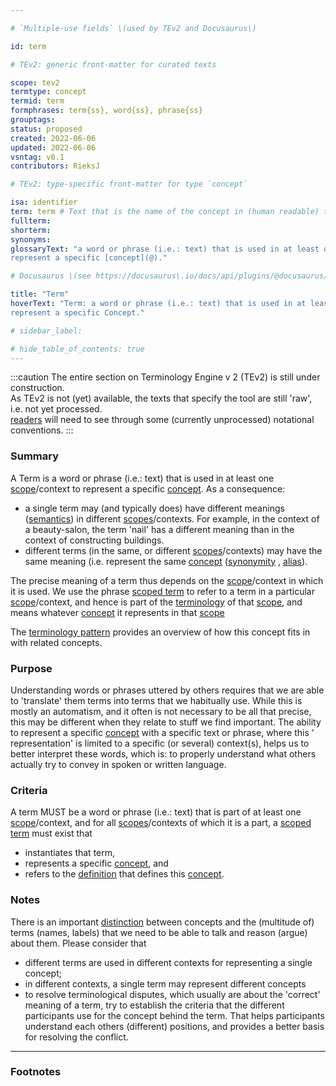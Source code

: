 ```yaml
---

# `Multiple-use fields` \(used by TEv2 and Docusaurus\)

id: term

# TEv2: generic front-matter for curated texts

scope: tev2
termtype: concept
termid: term
formphrases: term{ss}, word{ss}, phrase{ss}
grouptags:
status: proposed
created: 2022-06-06
updated: 2022-06-06
vsntag: v0.1
contributors: RieksJ

# TEv2: type-specific front-matter for type `concept`

isa: identifier
term: term # Text that is the name of the concept in (human readable) texts.
fullterm:
shorterm:
synonyms:
glossaryText: "a word or phrase (i.e.: text) that is used in at least one [scope](@)/context to
represent a specific [concept](@)."

# Docusaurus \(see https://docusaurus\.io/docs/api/plugins/@docusaurus/plugin-content-docs#markdown-front-matter\):

title: "Term"
hoverText: "Term: a word or phrase (i.e.: text) that is used in at least one Scope/context to
represent a specific Concept."

# sidebar_label:

# hide_table_of_contents: true
---
```


:::caution
The entire section on Terminology Engine v 2 (TEv2) is still under construction.<br/>
As TEv2 is not (yet) available, the texts that specify the tool are still 'raw', i.e. not yet
processed.<br/>[readers](@) will need to see through some (currently unprocessed) notational
conventions.
:::

### Summary

A Term is a word or phrase (i.e.: text) that is used in at least one [scope](@)/context to represent
a specific [concept](@). As a consequence:

- a single term may (and typically does) have different meanings ([semantics](@)) in
  different [scopes](@)/contexts. For example, in the context of a beauty-salon, the term 'nail' has
  a different meaning than in the context of constructing buildings.
- different terms (in the same, or different [scopes](@)/contexts) may have the same meaning (i.e.
  represent the same [concept](@) ([synonymity](https://en.wikipedia.org/wiki/Synonym)
  , [alias](https://www.merriam-webster.com/dictionary/alias)).

The precise meaning of a term thus depends on the [scope](@)/context in which it is used. We use the
phrase [scoped term](@) to refer to a term in a particular [scope](@)/context, and hence is part of
the [terminology](@) of that [scope](@), and means whatever [concept](@) it represents in
that [scope](@)

The [terminology pattern](pattern-terminology@) provides an overview of how this concept fits in
with related concepts.

### Purpose

Understanding words or phrases uttered by others requires that we are able to 'translate' them terms
into terms that we habitually use. While this is mostly an automatism, and it often is not necessary
to be all that precise, this may be different when they relate to stuff we find important. The
ability to represent a specific [concept](@) with a specific text or phrase, where this '
representation' is limited to a specific (or several) context(s), helps us to better interpret these
words, which is: to properly understand what others actually try to convey in spoken or written
language.

### Criteria

A term MUST be a word or phrase (i.e.: text) that is part of at least one [scope](@)/context, and
for all [scopes](@)/contexts of which it is a part, a [scoped term](@) must exist that

- instantiates that term,
- represents a specific [concept](@), and
- refers to the [definition](@) that defines this [concept](@).

### Notes

There is an important [distinction](https://simple.wikipedia.org/wiki/Concept) between concepts and
the (multitude of) terms (names, labels) that we need to be able to talk and reason (argue) about
them. Please consider that

* different terms are used in different contexts for representing a single concept;
* in different contexts, a single term may represent different concepts
* to resolve terminological disputes, which usually are about the 'correct' meaning of a term, try
  to establish the criteria that the different participants use for the concept behind the term.
  That helps participants understand each others (different) positions, and provides a better basis
  for resolving the conflict.

---

### Footnotes

[^1]: WikiPedia has a concise [explanation of concepts](https://en.wikipedia.org/wiki/Concept). We
use the term 'concept' as
a [mental representation](https://en.wikipedia.org/wiki/Mental_representation).

[^2]: For the difference between 'Concept' and 'Term', see https://simple.wikipedia.org/wiki/Concept
.
